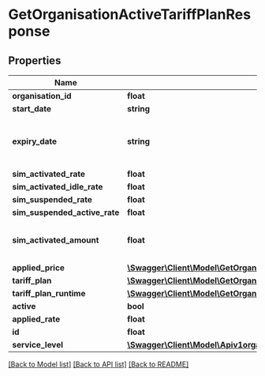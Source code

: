 # GetOrganisationActiveTariffPlanResponse

## Properties
Name | Type | Description | Notes
------------ | ------------- | ------------- | -------------
**organisation_id** | **float** |  | [optional] 
**start_date** | **string** |  | [optional] 
**expiry_date** | **string** | the end date of the tariff_plan, or null if it is open end | [optional] 
**sim_activated_rate** | **float** |  | [optional] 
**sim_activated_idle_rate** | **float** |  | [optional] 
**sim_suspended_rate** | **float** |  | [optional] 
**sim_suspended_active_rate** | **float** |  | [optional] 
**sim_activated_amount** | **float** | the number of activated SIMs this month | [optional] 
**applied_price** | [**\Swagger\Client\Model\GetOrganisationActiveTariffPlanResponseAppliedPrice**](GetOrganisationActiveTariffPlanResponseAppliedPrice.md) |  | [optional] 
**tariff_plan** | [**\Swagger\Client\Model\GetOrganisationActiveTariffPlanResponseTariffPlan**](GetOrganisationActiveTariffPlanResponseTariffPlan.md) |  | [optional] 
**tariff_plan_runtime** | [**\Swagger\Client\Model\GetOrganisationActiveTariffPlanResponseTariffPlanRuntime**](GetOrganisationActiveTariffPlanResponseTariffPlanRuntime.md) |  | [optional] 
**active** | **bool** |  | [optional] 
**applied_rate** | **float** |  | [optional] 
**id** | **float** |  | [optional] 
**service_level** | [**\Swagger\Client\Model\Apiv1organisationorgIdtariffPlanTariffPlanServiceLevel**](Apiv1organisationorgIdtariffPlanTariffPlanServiceLevel.md) |  | [optional] 

[[Back to Model list]](../../README.md#documentation-for-models) [[Back to API list]](../../README.md#documentation-for-api-endpoints) [[Back to README]](../../README.md)

